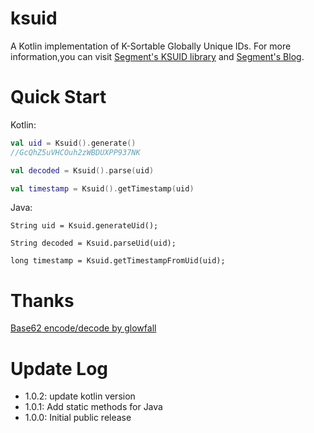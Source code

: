 # ksuid
A Kotlin implementation of K-Sortable Globally Unique IDs.
For more information,you can visit [Segment's KSUID library](https://github.com/segmentio/ksuid) and [Segment's Blog](https://segment.com/blog/a-brief-history-of-the-uuid/).

# Quick Start
Kotlin:
```kotlin
val uid = Ksuid().generate()
//GcQhZ5uVHCOuh2zWBDUXPP937NK

val decoded = Ksuid().parse(uid)

val timestamp = Ksuid().getTimestamp(uid)
```
Java:
```
String uid = Ksuid.generateUid();

String decoded = Ksuid.parseUid(uid);

long timestamp = Ksuid.getTimestampFromUid(uid);
```

# Thanks
[Base62 encode/decode by glowfall](https://github.com/glowfall/base62)

# Update Log
- 1.0.2: update kotlin version
- 1.0.1: Add static methods for Java
- 1.0.0: Initial public release